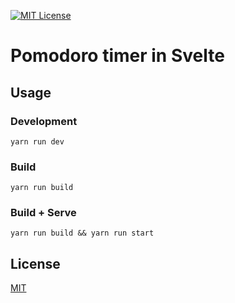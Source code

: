 [![MIT License][license-image]][license-url]

# Pomodoro timer in Svelte

## Usage

### Development

```
yarn run dev
```

### Build

```
yarn run build
```

### Build + Serve

```
yarn run build && yarn run start
```

## License

[MIT](LICENSE)

[license-url]: LICENSE

[license-image]: https://img.shields.io/github/license/mashape/apistatus.svg

[capture]: capture.png
